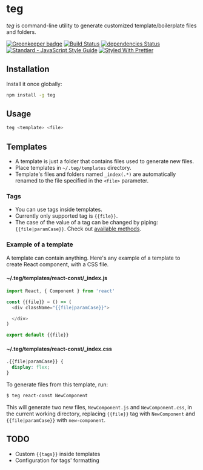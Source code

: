 # teg

*teg* is command-line utility to generate customized template/boilerplate files and folders.

[![Greenkeeper badge](https://badges.greenkeeper.io/tu4mo/teg.svg)](https://greenkeeper.io/)
[![Build Status](https://travis-ci.org/tu4mo/teg.svg?branch=master)](https://travis-ci.org/tu4mo/teg)
[![dependencies Status](https://david-dm.org/tu4mo/teg/status.svg)](https://david-dm.org/tu4mo/teg)
[![Standard - JavaScript Style Guide](https://img.shields.io/badge/code%20style-standard-brightgreen.svg)](http://standardjs.com/)
[![Styled With Prettier](https://img.shields.io/badge/styled_with-prettier-ff69b4.svg)](https://github.com/prettier/prettier)

## Installation

Install it once globally:

```sh
npm install -g teg
```

## Usage

```sh
teg <template> <file>
```

## Templates

* A template is just a folder that contains files used to generate new files.
* Place templates in `~/.teg/templates` directory.
* Template's files and folders named `_index(.*)` are automatically renamed to the file specified in the `<file>` parameter.

### Tags

* You can use tags inside templates.
* Currently only supported tag is `{{file}}`.
* The case of the value of a tag can be changed by piping: `{{file|paramCase}}`. Check out [available methods](https://github.com/blakeembrey/change-case).

### Example of a template

A template can contain anything. Here's any example of a template to create React component, with a CSS file.

#### ~/.teg/templates/react-const/\_index.js

```javascript
import React, { Component } from 'react'

const {{file}} = () => (
  <div className="{{file|paramCase}}">

  </div>
)

export default {{file}}
```

#### ~/.teg/templates/react-const/\_index.css

```css
.{{file|paramCase}} {
  display: flex;
}
```

To generate files from this template, run:

```sh
$ teg react-const NewComponent
```

This will generate two new files, `NewComponent.js` and `NewComponent.css`, in the current working directory, replacing `{{file}}` tag with `NewComponent` and `{{file|paramCase}}` with `new-component`.

## TODO

* Custom `{{tags}}` inside templates
* Configuration for tags' formatting
